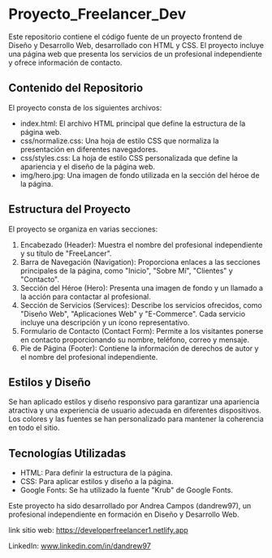 # Proyecto_Freelancer_Dev

Este repositorio contiene el código fuente de un proyecto frontend de Diseño y Desarrollo Web, desarrollado con HTML y CSS. El proyecto incluye una página web que presenta los servicios de un profesional independiente y ofrece información de contacto.

## Contenido del Repositorio
El proyecto consta de los siguientes archivos:

- index.html: El archivo HTML principal que define la estructura de la página web.
- css/normalize.css: Una hoja de estilo CSS que normaliza la presentación en diferentes navegadores.
- css/styles.css: La hoja de estilo CSS personalizada que define la apariencia y el diseño de la página web.
- img/hero.jpg: Una imagen de fondo utilizada en la sección del héroe de la página.

## Estructura del Proyecto
El proyecto se organiza en varias secciones:

1. Encabezado (Header): Muestra el nombre del profesional independiente y su título de "FreeLancer".
2. Barra de Navegación (Navigation): Proporciona enlaces a las secciones principales de la página, como "Inicio", "Sobre Mí", "Clientes" y "Contacto".
3. Sección del Héroe (Hero): Presenta una imagen de fondo y un llamado a la acción para contactar al profesional.
4. Sección de Servicios (Services): Describe los servicios ofrecidos, como "Diseño Web", "Aplicaciones Web" y "E-Commerce". Cada servicio incluye una descripción y un ícono representativo.
4. Formulario de Contacto (Contact Form): Permite a los visitantes ponerse en contacto proporcionando su nombre, teléfono, correo y mensaje.
5. Pie de Página (Footer): Contiene la información de derechos de autor y el nombre del profesional independiente.

## Estilos y Diseño
Se han aplicado estilos y diseño responsivo para garantizar una apariencia atractiva y una experiencia de usuario adecuada en diferentes dispositivos. Los colores y las fuentes se han personalizado para mantener la coherencia en todo el sitio.

## Tecnologías Utilizadas
- HTML: Para definir la estructura de la página.
- CSS: Para aplicar estilos y diseño a la página.
- Google Fonts: Se ha utilizado la fuente "Krub" de Google Fonts.

Este proyecto ha sido desarrollado por Andrea Campos (dandrew97), un profesional independiente en formación en Diseño y Desarrollo Web. 




link sitio web: https://developerfreelancer1.netlify.app

LinkedIn: www.linkedin.com/in/dandrew97
